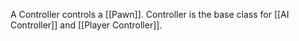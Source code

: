 A Controller controls a [[Pawn]].
Controller is the base class for [[AI Controller]] and [[Player Controller]].
